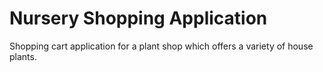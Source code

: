 # Nursery Shopping Application

Shopping cart application for a plant shop which offers a variety of house plants.
